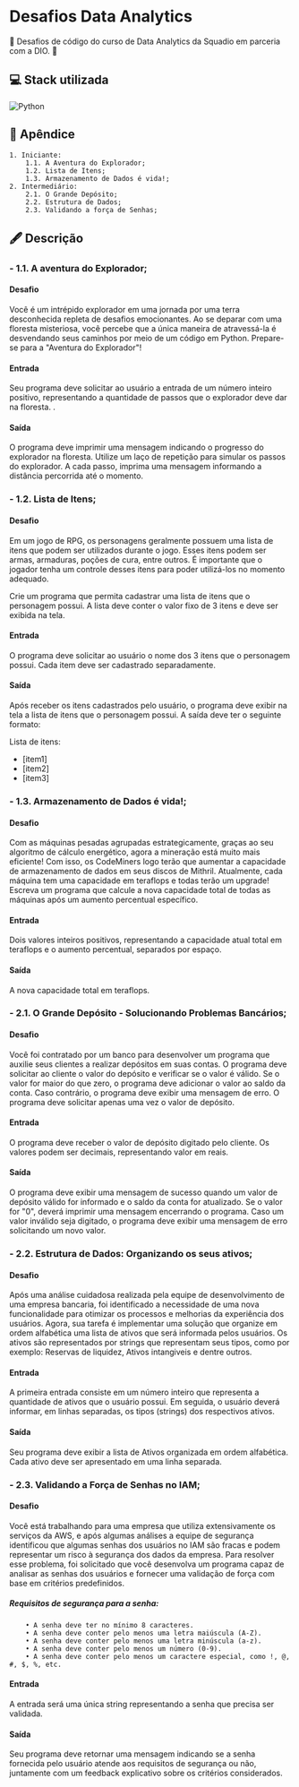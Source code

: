 
# Desafios Data Analytics

🚀 Desafios de código do curso de Data Analytics da Squadio em parceria com a DIO. 🚀


## 💻 Stack utilizada

![Python](https://img.shields.io/badge/python-3670A0?style=for-the-badge&logo=python&logoColor=ffdd54)

## 🤔 Apêndice

    1. Iniciante:
        1.1. A Aventura do Explorador;
        1.2. Lista de Itens;
        1.3. Armazenamento de Dados é vida!;
    2. Intermediário:
        2.1. O Grande Depósito;
        2.2. Estrutura de Dados;
        2.3. Validando a força de Senhas;




## 🖋️ Descrição

### - 1.1. A aventura do Explorador;
#### Desafio
Você é um intrépido explorador em uma jornada por uma terra desconhecida repleta de desafios emocionantes. Ao se deparar com uma floresta misteriosa, você percebe que a única maneira de atravessá-la é desvendando seus caminhos por meio de um código em Python. Prepare-se para a "Aventura do Explorador"!

#### Entrada
Seu programa deve solicitar ao usuário a entrada de um número inteiro positivo, representando a quantidade de passos que o explorador deve dar na floresta. .

#### Saída
O programa deve imprimir uma mensagem indicando o progresso do explorador na floresta. Utilize um laço de repetição para simular os passos do explorador. A cada passo, imprima uma mensagem informando a distância percorrida até o momento.

### - 1.2. Lista de Itens;
#### Desafio
Em um jogo de RPG, os personagens geralmente possuem uma lista de itens que podem ser utilizados durante o jogo. Esses itens podem ser armas, armaduras, poções de cura, entre outros. É importante que o jogador tenha um controle desses itens para poder utilizá-los no momento adequado.

Crie um programa que permita cadastrar uma lista de itens que o personagem possui. A lista deve conter o valor fixo de 3 itens e deve ser exibida na tela.

#### Entrada
O programa deve solicitar ao usuário o nome dos 3 itens que o personagem possui. Cada item deve ser cadastrado separadamente.

#### Saída
Após receber os itens cadastrados pelo usuário, o programa deve exibir na tela a lista de itens que o personagem possui. A saída deve ter o seguinte formato:

Lista de itens:
- [item1]
- [item2]
- [item3]
### - 1.3. Armazenamento de Dados é vida!;
#### Desafio
Com as máquinas pesadas agrupadas estrategicamente, graças ao seu algoritmo de cálculo energético, agora a mineração está muito mais eficiente! Com isso, os CodeMiners logo terão que aumentar a capacidade de armazenamento de dados em seus discos de Mithril. Atualmente, cada máquina tem uma capacidade em teraflops e todas terão um upgrade! Escreva um programa que calcule a nova capacidade total de todas as máquinas após um aumento percentual específico.

#### Entrada
Dois valores inteiros positivos, representando a capacidade atual total em teraflops e o aumento percentual, separados por espaço.

#### Saída
A nova capacidade total em teraflops.
### - 2.1. O Grande Depósito - Solucionando Problemas Bancários;
#### Desafio
Você foi contratado por um banco para desenvolver um programa que auxilie seus clientes a realizar depósitos em suas contas. O programa deve solicitar ao cliente o valor do depósito e verificar se o valor é válido. Se o valor for maior do que zero, o programa deve adicionar o valor ao saldo da conta. Caso contrário, o programa deve exibir uma mensagem de erro. O programa deve solicitar apenas uma vez o valor de depósito.

#### Entrada
O programa deve receber o valor de depósito digitado pelo cliente. Os valores podem ser decimais, representando valor em reais.

#### Saída
O programa deve exibir uma mensagem de sucesso quando um valor de depósito válido for informado e o saldo da conta for atualizado. Se o valor for "0", deverá imprimir uma mensagem encerrando o programa. Caso um valor inválido seja digitado, o programa deve exibir uma mensagem de erro solicitando um novo valor.
### - 2.2. Estrutura de Dados: Organizando os seus ativos;
#### Desafio
Após uma análise cuidadosa realizada pela equipe de desenvolvimento de uma empresa bancaria, foi identificado a necessidade de uma nova funcionalidade para otimizar os processos e melhorias da experiência dos usuários. Agora, sua tarefa é implementar uma solução que organize em ordem alfabética uma lista de ativos que será informada pelos usuários. Os ativos são representados por strings que representam seus tipos, como por exemplo: Reservas de liquidez, Ativos intangiveis e dentre outros.

#### Entrada
A primeira entrada consiste em um número inteiro que representa a  quantidade de ativos que o usuário possui. Em seguida, o usuário deverá  informar, em linhas separadas, os tipos (strings) dos respectivos ativos.

#### Saída
Seu programa deve exibir a lista de Ativos organizada em ordem alfabética. Cada ativo deve ser apresentado em uma linha separada.
### - 2.3. Validando a Força de Senhas no IAM;
#### Desafio
Você está trabalhando para uma empresa que utiliza extensivamente os serviços da AWS, e após algumas análises a equipe de segurança identificou que algumas senhas dos usuários no IAM são fracas e podem representar um risco à segurança dos dados da empresa. Para resolver esse problema, foi solicitado que você desenvolva um programa capaz de analisar as senhas dos usuários e fornecer uma validação de força com base em critérios predefinidos.
##### Requisitos de segurança para a senha:

        • A senha deve ter no mínimo 8 caracteres.
        • A senha deve conter pelo menos uma letra maiúscula (A-Z).
        • A senha deve conter pelo menos uma letra minúscula (a-z).
        • A senha deve conter pelo menos um número (0-9).
        • A senha deve conter pelo menos um caractere especial, como !, @, #, $, %, etc.


#### Entrada
A entrada será uma única string representando a senha que precisa ser validada.

#### Saída
Seu programa deve retornar uma mensagem indicando se a senha fornecida pelo usuário atende aos requisitos de segurança ou não, juntamente com um feedback explicativo sobre os critérios considerados.